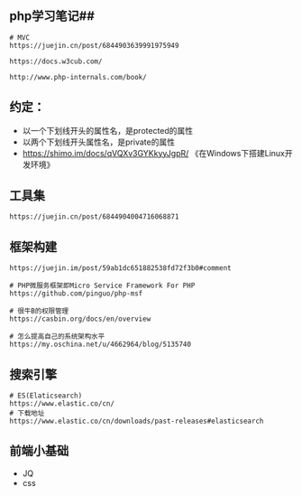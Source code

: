## php学习笔记##
	
	# MVC
	https://juejin.cn/post/6844903639991975949
	
	https://docs.w3cub.com/

	http://www.php-internals.com/book/ 

## 约定：

- 以一个下划线开头的属性名，是protected的属性
- 以两个下划线开头属性名，是private的属性
- https://shimo.im/docs/qVQXv3GYKkyyJgpR/ 《在Windows下搭建Linux开发环境》

## 工具集

	https://juejin.cn/post/6844904004716068871

## 框架构建

	https://juejin.im/post/59ab1dc651882538fd72f3b0#comment

	# PHP微服务框架即Micro Service Framework For PHP
	https://github.com/pinguo/php-msf

	# 很牛B的权限管理
	https://casbin.org/docs/en/overview

	# 怎么提高自己的系统架构水平
	https://my.oschina.net/u/4662964/blog/5135740
## 搜索引擎

	# ES(Elaticsearch)
	https://www.elastic.co/cn/
	# 下载地址
	https://www.elastic.co/cn/downloads/past-releases#elasticsearch

## 前端小基础

- JQ
- css


